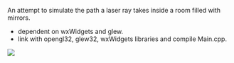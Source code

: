 An attempt to simulate the path a laser ray takes inside a room filled with mirrors.
- dependent on wxWidgets and glew.
- link with opengl32, glew32, wxWidgets libraries and compile Main.cpp.
<img src="https://github.com/DannyGersh/3d-laser-room/blob/fromScratch/test.gif">
